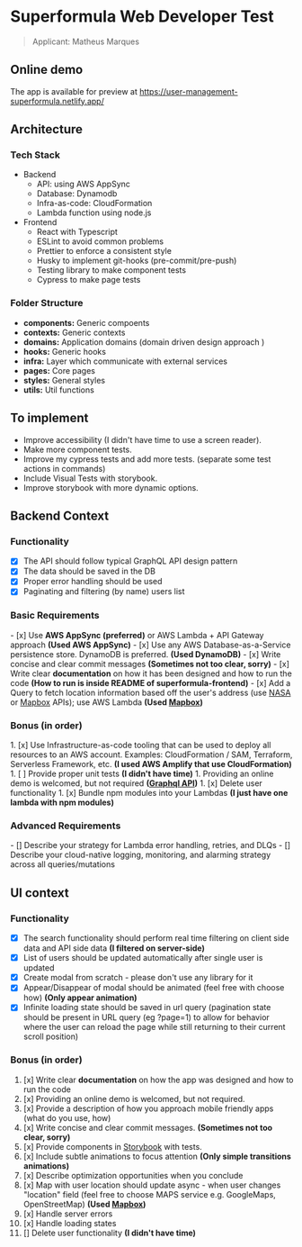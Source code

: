 # Superformula Web Developer Test

> Applicant: Matheus Marques


## Online demo

The app is available for preview at https://user-management-superformula.netlify.app/

## Architecture

### Tech Stack

- Backend
  - API: using AWS AppSync
  - Database: Dynamodb
  - Infra-as-code: CloudFormation
  - Lambda function using node.js
- Frontend
  - React with Typescript
  - ESLint to avoid common problems
  - Prettier to enforce a consistent style
  - Husky to implement git-hooks (pre-commit/pre-push)
  - Testing library to make component tests
  - Cypress to make page tests


### Folder Structure

- **components:** Generic compoents 
- **contexts:** Generic contexts
- **domains:** Application domains (domain driven design approach )
- **hooks:** Generic hooks
- **infra:** Layer which communicate with external services
- **pages:** Core pages
- **styles:** General styles
- **utils:** Util functions

## To implement

- Improve accessibility (I didn't have time to use a screen reader).
- Make more component tests.
- Improve my cypress tests and add more tests. (separate some test actions in commands)
- Include Visual Tests with storybook.
- Improve storybook with more dynamic options. ​

## Backend Context

### Functionality

- [x] The API should follow typical GraphQL API design pattern
- [x] The data should be saved in the DB
- [x] Proper error handling should be used
- [x] Paginating and filtering (by name) users list

### Basic Requirements

 ​- [x] Use **AWS AppSync (preferred)** or AWS Lambda + API Gateway approach **(Used AWS AppSync)**
 ​- [x] Use any AWS Database-as-a-Service persistence store. DynamoDB is preferred. **(Used DynamoDB)**
 ​- [x] Write concise and clear commit messages **(Sometimes not too clear, sorry)**
 ​- [x] Write clear **documentation** on how it has been designed and how to run the code **(How to run is inside README of superformula-frontend)**
 ​- [x] Add a Query to fetch location information based off the user's address (use [NASA](https://api.nasa.gov/api.html) or [Mapbox](https://www.mapbox.com/api-documentation/) APIs); use AWS Lambda **(Used [Mapbox](https://www.mapbox.com/api-documentation/))**

### Bonus (in order)
 ​1. [x] Use Infrastructure-as-code tooling that can be used to deploy all resources to an AWS account. Examples: CloudFormation / SAM, Terraform, Serverless Framework, etc. **(I used AWS Amplify that use CloudFormation)**
 ​1. [ ] Provide proper unit tests **(I didn't have time)**
 ​1. Providing an online demo is welcomed, but not required **([Graphql API](https://v2yffdppqbga3nncirmj3sskla.appsync-api.us-east-2.amazonaws.com/graphql))**
 ​1. [x] Delete user functionality
 ​1. [x] Bundle npm modules into your Lambdas **(I just have one lambda with npm modules)**

### Advanced Requirements

 ​- [] Describe your strategy for Lambda error handling, retries, and DLQs
 ​- [] Describe your cloud-native logging, monitoring, and alarming strategy across all queries/mutations

## UI context

### Functionality

- [x] The search functionality should perform real time filtering on client side data and API side data **(I filtered on server-side)**
- [x] List of users should be updated automatically after single user is updated
- [x] Create modal from scratch - please don't use any library for it
- [x] Appear/Disappear of modal should be animated (feel free with choose how) **(Only appear animation)**
- [x] Infinite loading state should be saved in url query (pagination state should be present in URL query (eg ?page=1) to allow for behavior where the user can reload the page while still returning to their current scroll position)

### Bonus (in order)

1. [x] Write clear **documentation** on how the app was designed and how to run the code
1. [x] Providing an online demo is welcomed, but not required.
1. [x] Provide a description of how you approach mobile friendly apps (what do you use, how)
1. [x] Write concise and clear commit messages. **(Sometimes not too clear, sorry)**
1. [x] Provide components in [Storybook](https://storybook.js.org) with tests.
1. [x] Include subtle animations to focus attention **(Only simple transitions animations)**
1. [x] Describe optimization opportunities when you conclude
1. [x] Map with user location should update async - when user changes "location" field (feel free to choose MAPS service e.g. GoogleMaps, OpenStreetMap) **(Used [Mapbox](https://www.mapbox.com/api-documentation/))**
1. [x] Handle server errors
1. [x] Handle loading states
1. [] Delete user functionality **(I didn't have time)**